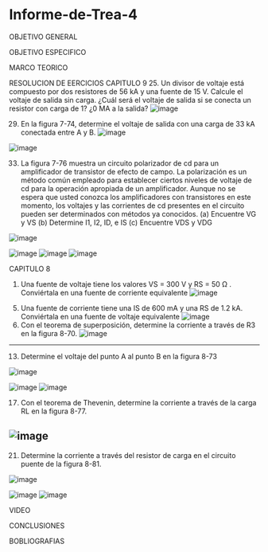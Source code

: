 # Informe-de-Trea-4
OBJETIVO GENERAL 

OBJETIVO ESPECIFICO

MARCO TEORICO

RESOLUCION DE EERCICIOS 
CAPITULO 9
25. Un divisor de voltaje está compuesto por dos resistores de 56 kA y una fuente de 15 V. Calcule el voltaje de salida sin carga. ¿Cuál será el voltaje de salida si se conecta un resistor con carga de 1? ¿0 MA a la salida?
![image](https://user-images.githubusercontent.com/93899658/146817634-28e2741d-ab93-4e36-818c-b5427ceeb33b.png)

29. En la figura 7-74, determine el voltaje de salida con una carga de 33 kA conectada entre A y B.
![image](https://user-images.githubusercontent.com/93899658/146817694-8c2a0b82-4b47-4fdb-99eb-02de7d354ba8.png)

![image](https://user-images.githubusercontent.com/93899658/146817875-81ef8178-3530-43e8-8666-bef7309d093f.png)

33. La figura 7-76 muestra un circuito polarizador de cd para un amplificador de transistor de efecto de campo. La polarización es un método común empleado para establecer ciertos niveles de voltaje de cd para la operación apropiada de un amplificador. Aunque no se espera que usted conozca los amplificadores con transistores en este momento, los voltajes y las corrientes de cd presentes en el circuito pueden ser determinados con métodos ya conocidos.
(a) Encuentre VG y VS 
(b) Determine I1, I2, ID, e IS 
(c) Encuentre VDS y VDG

![image](https://user-images.githubusercontent.com/93899658/146817950-c51e7b9c-2dda-4418-aebb-1c190d5b8602.png)

![image](https://user-images.githubusercontent.com/93899658/146818071-d21aeb15-804e-40bd-bf16-dce09b51d302.png)
![image](https://user-images.githubusercontent.com/93899658/146818103-29b3ff84-6718-4a8a-9d46-c3e30e7dde48.png)
![image](https://user-images.githubusercontent.com/93899658/146818137-af198916-e87f-4b06-bf67-69d8979cd5e0.png)



CAPITULO 8
1) Una fuente de voltaje tiene los valores VS = 300 V y RS = 50 Ω . Conviértala en una fuente de corriente equivalente
![image](https://user-images.githubusercontent.com/93899658/146815599-6038a0a3-781c-4b74-8f67-03fd314497df.png)

5. Una fuente de corriente tiene una IS de 600 mA y una RS de 1.2 kA. Conviértala en una fuente de voltaje equivalente
![image](https://user-images.githubusercontent.com/93899658/146815942-e6e50303-f1a1-47d3-abf3-f443375d2f91.png)
9. Con el teorema de superposición, determine la corriente a través de R3 en la figura 8-70.
![image](https://user-images.githubusercontent.com/93899658/146816124-d0cfb1f0-6326-413b-be28-f2845095505d.png)
------------
13. Determine el voltaje del punto A al punto B en la figura 8-73

![image](https://user-images.githubusercontent.com/93899658/146816233-36ced5bc-e586-488d-a1cd-82f53afe1658.png)

![image](https://user-images.githubusercontent.com/93899658/146816454-a94ccd40-a564-4ef2-b242-0c4ff07783c2.png)
![image](https://user-images.githubusercontent.com/93899658/146816476-8fb0ecc8-1e58-4c7b-b00e-9fce8d3f1aef.png)

17. Con el teorema de Thevenin, determine la corriente a través de la carga RL en la figura 8-77.

![image](https://user-images.githubusercontent.com/93899658/146816648-f1e89d36-c56c-4195-895c-59315d066fc5.png)
-----------
21. Determine la corriente a través del resistor de carga en el circuito puente de la figura 8-81.

![image](https://user-images.githubusercontent.com/93899658/146816714-e3b847be-33af-4551-a4b0-3857648304cc.png)

![image](https://user-images.githubusercontent.com/93899658/146816750-b87c25be-6394-4601-81f5-3f670ffc627a.png)
![image](https://user-images.githubusercontent.com/93899658/146816761-41896513-5b14-4de6-8712-6e600a318bfa.png)






VIDEO
 
CONCLUSIONES 

BOBLIOGRAFIAS 

